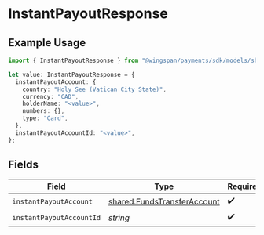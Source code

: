# InstantPayoutResponse

## Example Usage

```typescript
import { InstantPayoutResponse } from "@wingspan/payments/sdk/models/shared";

let value: InstantPayoutResponse = {
  instantPayoutAccount: {
    country: "Holy See (Vatican City State)",
    currency: "CAD",
    holderName: "<value>",
    numbers: {},
    type: "Card",
  },
  instantPayoutAccountId: "<value>",
};
```

## Fields

| Field                                                                             | Type                                                                              | Required                                                                          | Description                                                                       |
| --------------------------------------------------------------------------------- | --------------------------------------------------------------------------------- | --------------------------------------------------------------------------------- | --------------------------------------------------------------------------------- |
| `instantPayoutAccount`                                                            | [shared.FundsTransferAccount](../../../sdk/models/shared/fundstransferaccount.md) | :heavy_check_mark:                                                                | N/A                                                                               |
| `instantPayoutAccountId`                                                          | *string*                                                                          | :heavy_check_mark:                                                                | N/A                                                                               |